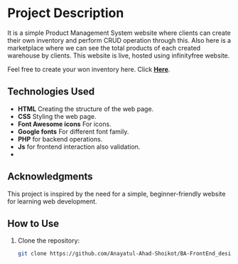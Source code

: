 # Project Description
It is a simple Product Management System website where clients can create their own inventory and perform CRUD operation through this. Also here is a marketplace where we can see the total products of each created warehouse by clients.
This website is live, hosted using infinityfree website. 

Feel free to create your won inventory here. Click **[Here](http://product-management-system.free.nf)**.

## Technologies Used

- **HTML** Creating the structure of the web page.
- **CSS** Styling the web page.
- **Font Awesome icons** For icons.
- **Google fonts** For different font family.
- **PHP** for backend operations.
-  **Js** for frontend interaction also validation.
-  

## Acknowledgments

This project is inspired by the need for a simple, beginner-friendly website for learning web development.

## How to Use

1. Clone the repository:
   ```bash
   git clone https://github.com/Anayatul-Ahad-Shoikot/BA-FrontEnd_design_01.git

